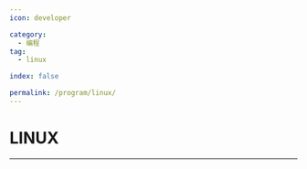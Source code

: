 ```yaml
---
icon: developer

category:
  - 编程
tag:
  - linux

index: false

permalink: /program/linux/
---
```


# LINUX

<Catalog base='/program/linux/' />

---

